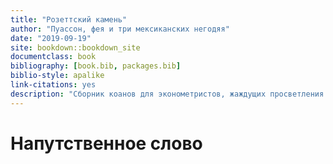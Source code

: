 ```yaml
--- 
title: "Розеттский камень"
author: "Пуассон, фея и три мексиканских негодяя"
date: "2019-09-19"
site: bookdown::bookdown_site
documentclass: book
bibliography: [book.bib, packages.bib]
biblio-style: apalike
link-citations: yes
description: "Сборник коанов для эконометристов, жаждущих просветления."
---
```


# Напутственное слово



